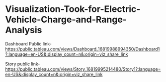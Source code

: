 # Visualization-Took-for-Electric-Vehicle-Charge-and-Range-Analysis

Dashboard Public link-https://public.tableau.com/views/Dashboard_16819988994350/Dashboard1?:language=en-US&:display_count=n&:origin=viz_share_link

Story public link-https://public.tableau.com/views/Story_16819995214480/Story1?:language=en-US&:display_count=n&:origin=viz_share_link
